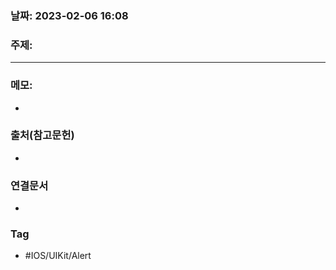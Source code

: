 ### 날짜: 2023-02-06 16:08

### 주제: 
---
### 메모: 
- 

### 출처(참고문헌) 
- 

### 연결문서 
- 

### Tag
- #IOS/UIKit/Alert 